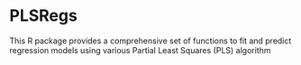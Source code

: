 # PLSRegs
This R package provides a comprehensive set of functions to fit and predict regression models using various Partial Least Squares (PLS) algorithm
